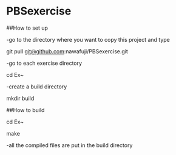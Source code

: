 # PBSexercise

##How to set up

-go to the directory where you want to copy this project and type

git pull git@github.com:nawafuji/PBSexercise.git

-go to each exercise directory

cd Ex~

-create a build directory

mkdir build

##How to build

cd Ex~

make

-all the compiled files are put in the build directory
